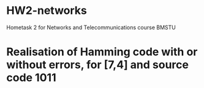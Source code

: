 # HW2-networks
Hometask 2 for Networks and Telecommunications course BMSTU
# Realisation of Hamming code with or without errors, for [7,4] and source code 1011
